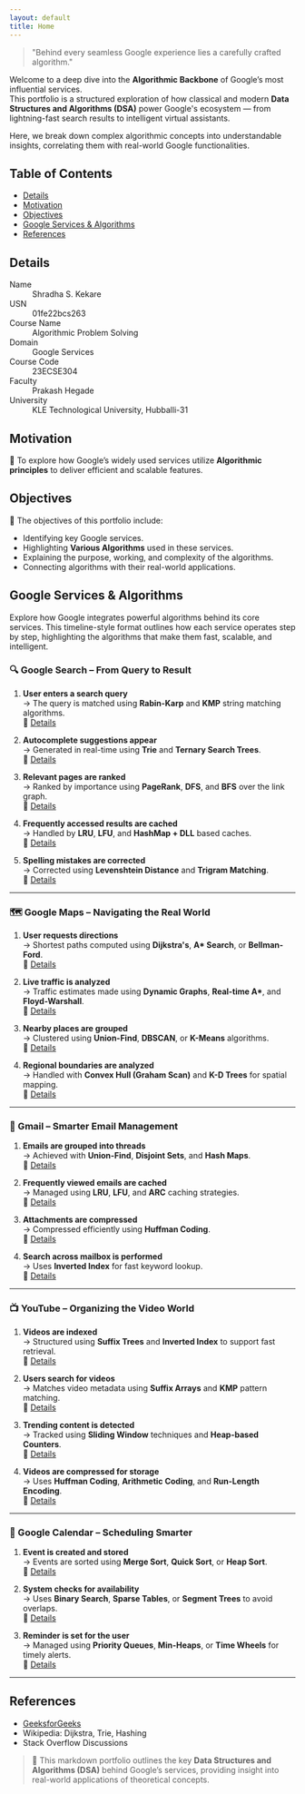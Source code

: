 ```yaml
---
layout: default
title: Home
---
```


> "Behind every seamless Google experience lies a carefully crafted algorithm."

Welcome to a deep dive into the **Algorithmic Backbone** of Google’s most influential services.  
This portfolio is a structured exploration of how classical and modern **Data Structures and Algorithms (DSA)** power Google's ecosystem — from lightning-fast search results to intelligent virtual assistants.

Here, we break down complex algorithmic concepts into understandable insights, correlating them with real-world Google functionalities.

## Table of Contents
- [Details](#details)
- [Motivation](#motivation)
- [Objectives](#objectives)
- [Google Services & Algorithms](#google-services--algorithms)
- [References](#references)

## Details

<dl>
  <dt>Name</dt>
  <dd>Shradha S. Kekare</dd>

  <dt>USN</dt>
  <dd>01fe22bcs263</dd>

  <dt>Course Name</dt>
  <dd>Algorithmic Problem Solving</dd>

  <dt>Domain</dt>
  <dd>Google Services</dd>

  <dt>Course Code</dt>
  <dd>23ECSE304</dd>

  <dt>Faculty</dt>
  <dd>Prakash Hegade</dd>

  <dt>University</dt>
  <dd>KLE Technological University, Hubballi-31</dd>
  
</dl>



## Motivation

🚀 To explore how Google’s widely used services utilize **Algorithmic principles** to deliver efficient and scalable features.

## Objectives

📌 The objectives of this portfolio include:

- Identifying key Google services.
- Highlighting **Various Algorithms** used in these services.
- Explaining the purpose, working, and complexity of the algorithms.
- Connecting algorithms with their real-world applications.



## Google Services & Algorithms

Explore how Google integrates powerful algorithms behind its core services. This timeline-style format outlines how each service operates step by step, highlighting the algorithms that make them fast, scalable, and intelligent.


### 🔍 Google Search – From Query to Result

1. **User enters a search query**  
   → The query is matched using **Rabin-Karp** and **KMP** string matching algorithms.  
   📄 [Details](1.html)

2. **Autocomplete suggestions appear**  
   → Generated in real-time using **Trie** and **Ternary Search Trees**.  
   📄 [Details](2.html)

3. **Relevant pages are ranked**  
   → Ranked by importance using **PageRank**, **DFS**, and **BFS** over the link graph.  
   📄 [Details](3.html)

4. **Frequently accessed results are cached**  
   → Handled by **LRU**, **LFU**, and **HashMap + DLL** based caches.  
   📄 [Details](4.html)

5. **Spelling mistakes are corrected**  
   → Corrected using **Levenshtein Distance** and **Trigram Matching**.  
   📄 [Details](5.html)

---

### 🗺️ Google Maps – Navigating the Real World

1. **User requests directions**  
   → Shortest paths computed using **Dijkstra's**, **A\* Search**, or **Bellman-Ford**.  
   📄 [Details](6.html)

2. **Live traffic is analyzed**  
   → Traffic estimates made using **Dynamic Graphs**, **Real-time A\***, and **Floyd-Warshall**.  
   📄 [Details](7.html)

3. **Nearby places are grouped**  
   → Clustered using **Union-Find**, **DBSCAN**, or **K-Means** algorithms.  
   📄 [Details](8.html)

4. **Regional boundaries are analyzed**  
   → Handled with **Convex Hull (Graham Scan)** and **K-D Trees** for spatial mapping.  
   📄 [Details](9.html)

---

### 📧 Gmail – Smarter Email Management

1. **Emails are grouped into threads**  
   → Achieved with **Union-Find**, **Disjoint Sets**, and **Hash Maps**.  
   📄 [Details](10.html)

2. **Frequently viewed emails are cached**  
   → Managed using **LRU**, **LFU**, and **ARC** caching strategies.  
   📄 [Details](11.html)

3. **Attachments are compressed**  
   → Compressed efficiently using **Huffman Coding**.  
   📄 [Details](12.html)

4. **Search across mailbox is performed**  
   → Uses **Inverted Index** for fast keyword lookup.  
   📄 [Details](13.html)

---

### 📺 YouTube – Organizing the Video World

1. **Videos are indexed**  
   → Structured using **Suffix Trees** and **Inverted Index** to support fast retrieval.  
   📄 [Details](14.html)

2. **Users search for videos**  
   → Matches video metadata using **Suffix Arrays** and **KMP** pattern matching.  
   📄 [Details](15.html)

3. **Trending content is detected**  
   → Tracked using **Sliding Window** techniques and **Heap-based Counters**.  
   📄 [Details](16.html)

4. **Videos are compressed for storage**  
   → Uses **Huffman Coding**, **Arithmetic Coding**, and **Run-Length Encoding**.  
   📄 [Details](17.html)

---

### 📆 Google Calendar – Scheduling Smarter

1. **Event is created and stored**  
   → Events are sorted using **Merge Sort**, **Quick Sort**, or **Heap Sort**.  
   📄 [Details](18.html)

2. **System checks for availability**  
   → Uses **Binary Search**, **Sparse Tables**, or **Segment Trees** to avoid overlaps.  
   📄 [Details](19.html)

3. **Reminder is set for the user**  
   → Managed using **Priority Queues**, **Min-Heaps**, or **Time Wheels** for timely alerts.  
   📄 [Details](20.html)

---

## References

- [GeeksforGeeks](https://www.geeksforgeeks.org/)  
- Wikipedia: Dijkstra, Trie, Hashing  
- Stack Overflow Discussions

> 📌 This markdown portfolio outlines the key **Data Structures and Algorithms (DSA)** behind Google’s services, providing insight into real-world applications of theoretical concepts.

